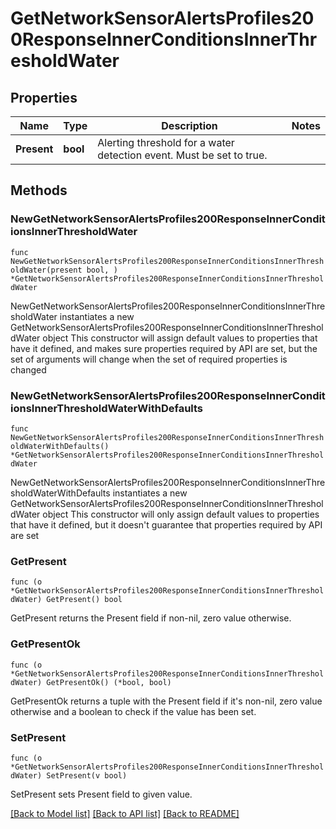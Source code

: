 # GetNetworkSensorAlertsProfiles200ResponseInnerConditionsInnerThresholdWater

## Properties

Name | Type | Description | Notes
------------ | ------------- | ------------- | -------------
**Present** | **bool** | Alerting threshold for a water detection event. Must be set to true. | 

## Methods

### NewGetNetworkSensorAlertsProfiles200ResponseInnerConditionsInnerThresholdWater

`func NewGetNetworkSensorAlertsProfiles200ResponseInnerConditionsInnerThresholdWater(present bool, ) *GetNetworkSensorAlertsProfiles200ResponseInnerConditionsInnerThresholdWater`

NewGetNetworkSensorAlertsProfiles200ResponseInnerConditionsInnerThresholdWater instantiates a new GetNetworkSensorAlertsProfiles200ResponseInnerConditionsInnerThresholdWater object
This constructor will assign default values to properties that have it defined,
and makes sure properties required by API are set, but the set of arguments
will change when the set of required properties is changed

### NewGetNetworkSensorAlertsProfiles200ResponseInnerConditionsInnerThresholdWaterWithDefaults

`func NewGetNetworkSensorAlertsProfiles200ResponseInnerConditionsInnerThresholdWaterWithDefaults() *GetNetworkSensorAlertsProfiles200ResponseInnerConditionsInnerThresholdWater`

NewGetNetworkSensorAlertsProfiles200ResponseInnerConditionsInnerThresholdWaterWithDefaults instantiates a new GetNetworkSensorAlertsProfiles200ResponseInnerConditionsInnerThresholdWater object
This constructor will only assign default values to properties that have it defined,
but it doesn't guarantee that properties required by API are set

### GetPresent

`func (o *GetNetworkSensorAlertsProfiles200ResponseInnerConditionsInnerThresholdWater) GetPresent() bool`

GetPresent returns the Present field if non-nil, zero value otherwise.

### GetPresentOk

`func (o *GetNetworkSensorAlertsProfiles200ResponseInnerConditionsInnerThresholdWater) GetPresentOk() (*bool, bool)`

GetPresentOk returns a tuple with the Present field if it's non-nil, zero value otherwise
and a boolean to check if the value has been set.

### SetPresent

`func (o *GetNetworkSensorAlertsProfiles200ResponseInnerConditionsInnerThresholdWater) SetPresent(v bool)`

SetPresent sets Present field to given value.



[[Back to Model list]](../README.md#documentation-for-models) [[Back to API list]](../README.md#documentation-for-api-endpoints) [[Back to README]](../README.md)


